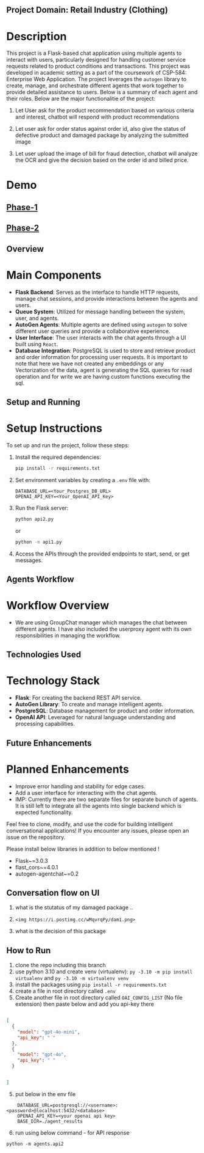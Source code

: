 ## Project Domain: Retail Industry (Clothing)

# Description

This project is a Flask-based chat application using multiple agents to interact with users, particularly designed for handling customer service requests related to product conditions and transactions. This project was developed in academic setting as a part of the coursework of CSP-584: Enterprise Web Application. The project leverages the `autogen` library to create, manage, and orchestrate different agents that work together to provide detailed assistance to users. Below is a summary of each agent and their roles. Below are the major functionalitie of the project:

1. Let User ask for the product recommendation based on various criteria and interest, chatbot will respond with product recommendations

2. Let user ask for order status against order id, also give the status of defective product and damaged package by analyzing the submitted image

3. Let user upload the image of bill for fraud detection, chatbot will analyze the OCR and give the decision based on the order id and billed price.

# Demo

## [Phase-1](https://youtu.be/5gD1kuKxsYE)

## [Phase-2](https://youtu.be/kMJhXsEgpmg)

## Overview

# Main Components

- **Flask Backend**: Serves as the interface to handle HTTP requests, manage chat sessions, and provide interactions between the agents and users.
- **Queue System**: Utilized for message handling between the system, user, and agents.
- **AutoGen Agents**: Multiple agents are defined using `autogen` to solve different user queries and provide a collaborative experience.
- **User Interface**: The user interacts with the chat agents through a UI built using `React`.
- **Database Integration**: PostgreSQL is used to store and retrieve product and order information for processing user requests. It is important to note that here we have not created any embeddings or any Vectorization of the data, agent is generating the SQL queries for read operation and for write we are having custom functions executing the sql.

## Setup and Running

# Setup Instructions

To set up and run the project, follow these steps:

1. Install the required dependencies:

   ```bash
   pip install -r requirements.txt
   ```

2. Set environment variables by creating a `.env` file with:

   ```
   DATABASE_URL=<Your_Postgres_DB_URL>
   OPENAI_API_KEY=<Your_OpenAI_API_Key>
   ```

3. Run the Flask server:

   ```bash
   python api2.py
   ```

   or

   ```bash
   python -m api1.py
   ```

4. Access the APIs through the provided endpoints to start, send, or get messages.

## Agents Workflow

# Workflow Overview

- We are using GroupChat manager which manages the chat between different agents. I have also included the userproxy agent with its own responsibilities in managing the workflow.

## Technologies Used

# Technology Stack

- **Flask**: For creating the backend REST API service.
- **AutoGen Library**: To create and manage intelligent agents.
- **PostgreSQL**: Database management for product and order information.
- **OpenAI API**: Leveraged for natural language understanding and processing capabilities.

## Future Enhancements

# Planned Enhancements

- Improve error handling and stability for edge cases.
- Add a user interface for interacting with the chat agents.
- IMP: Currently there are two separate files for separate bunch of agents. It is still left to integrate all the agents into single backend which is expected functionality.

Feel free to clone, modify, and use the code for building intelligent conversational applications! If you encounter any issues, please open an issue on the repository.

Please install below libraries in addition to below mentioned !

- Flask~=3.0.3
- flast_cors~=4.0.1
- autogen-agentchat~=0.2

## Conversation flow on UI

1. what is the stutatus of my damaged package
   ..
2. `<img https://i.postimg.cc/wMqvrqPy/dam1.png>`

3. what is the decision of this package

## How to Run

1. clone the repo including this branch
2. use python 3.10 and create venv (virtualenv): `py -3.10 -m pip install virtualenv` and `py -3.10 -m virtualenv venv`
3. install the packages using `pip install -r requirements.txt`
4. create a file in root directory called `.env`
5. Create another file in root directory called `OAI_CONFIG_LIST` (No file extension) then paste below and add you api-key there

```JSON

[
  {
    "model": "gpt-4o-mini",
    "api_key": " "
  },
  {
    "model": "gpt-4o",
    "api_key": " "
  }


]


```

5. put below in the env file

```
	DATABASE_URL=postgresql://<username>:<password>@localhost:5432/<database>
	OPENAI_API_KEY=<your openai api key>
	BASE_DIR=./agent_results

```

6. run using below command - for API response

`python -m agents.api2`
